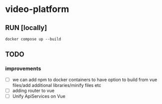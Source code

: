 # video-platform

## RUN [locally]

```
docker compose up --build
```

## TODO

### improvements

- [ ] we can add npm to docker containers to have option to build from vue files/add additional libraries/minify files etc
- [ ] adding router to vue
- [ ] Unify ApiServices on Vue
